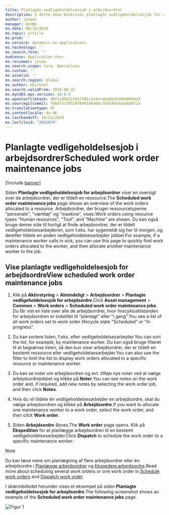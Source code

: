 ```yaml
---
title: Planlagte vedligeholdelsesjob i arbejdsordrer
description: I dette emne beskrives planlagte vedligeholdelsesjob for arbejdsordrer i Styring af aktiver.
author: josaw1
manager: AnnBe
ms.date: 08/19/2019
ms.topic: article
ms.prod: ''
ms.service: dynamics-ax-applications
ms.technology: ''
ms.search.form: ''
audience: Application User
ms.reviewer: josaw
ms.search.scope: Core, Operations
ms.custom: ''
ms.assetid: ''
ms.search.region: Global
ms.author: mkirknel
ms.search.validFrom: 2019-08-31
ms.dyn365.ops.version: 10.0.5
ms.openlocfilehash: d9f1cd6d22fd17505c3a4ece8a881629b00694d2
ms.sourcegitcommit: fb66731f05207094149a6bc7b8549a4dabbb071a
ms.translationtype: HT
ms.contentlocale: da-DK
ms.lasthandoff: 10/22/2019
ms.locfileid: "2652074"
---
```

# <a name="scheduled-work-order-maintenance-jobs"></a><span data-ttu-id="6aa54-103">Planlagte vedligeholdelsesjob i arbejdsordrer</span><span class="sxs-lookup"><span data-stu-id="6aa54-103">Scheduled work order maintenance jobs</span></span>

[!include [banner](../../includes/banner.md)]

 

<span data-ttu-id="6aa54-104">Siden **Planlagte vedligeholdelsesjob for arbejdsordrer** viser en oversigt over de arbejdsordrer, der er tildelt en ressource.</span><span class="sxs-lookup"><span data-stu-id="6aa54-104">The **Scheduled work order maintenance jobs** page shows an overview of the work orders allocated to a resource.</span></span> <span data-ttu-id="6aa54-105">Arbejdsordrer, der bruger ressourcetyperne "personale", "værktøj" og "maskine", vises.</span><span class="sxs-lookup"><span data-stu-id="6aa54-105">Work orders using resource types "Human resources", "Tool", and "Machine" are shown.</span></span> <span data-ttu-id="6aa54-106">Du kan også bruge denne side til hurtigt at finde arbejdsordrer, der er tildelt vedligeholdelsesarbejderen, som f.eks. har sygemeldt sig her til morgen, og derefter tildele en anden vedligeholdelsesarbejder jobbet.</span><span class="sxs-lookup"><span data-stu-id="6aa54-106">For example, if a maintenance worker calls in sick, you can use this page to quickly find work orders allocated to the worker, and then allocate another maintenance worker to the job.</span></span>

## <a name="view-scheduled-work-order-maintenance-jobs"></a><span data-ttu-id="6aa54-107">Vise planlagte vedligeholdelsesjob for arbejdsordre</span><span class="sxs-lookup"><span data-stu-id="6aa54-107">View scheduled work order maintenance jobs</span></span>

1. <span data-ttu-id="6aa54-108">Klik på **Aktivstyring** > **Almindeligt** > **Arbejdsordrer** > **Planlagte vedligeholdelsesjob for arbejdsordre**.</span><span class="sxs-lookup"><span data-stu-id="6aa54-108">Click **Asset management** > **Common** > **Work orders** > **Scheduled work order maintenance jobs**.</span></span> <span data-ttu-id="6aa54-109">Du får vist en liste over alle de arbejdsordrer, hvor livscyklustilstanden for arbejdsordren er indstillet til "planlagt" eller "i gang".</span><span class="sxs-lookup"><span data-stu-id="6aa54-109">You see a list of all work orders set to work order lifecycle state "Scheduled" or "In progress".</span></span>

2. <span data-ttu-id="6aa54-110">Du kan sortere listen, f.eks. efter vedligeholdelsesarbejder.</span><span class="sxs-lookup"><span data-stu-id="6aa54-110">You can sort the list, for example, by maintenance worker.</span></span> <span data-ttu-id="6aa54-111">Du kan også bruge filteret til at begrænse listen, så den kun viser arbejdsordrer, der er tildelt en bestemt ressource eller vedligeholdelsesarbejder.</span><span class="sxs-lookup"><span data-stu-id="6aa54-111">You can also use the filter to limit the list to display work orders allocated to a specific resource or maintenance worker.</span></span>

3. <span data-ttu-id="6aa54-112">Du kan se noter om arbejdsordren og evt. tilføje nye noter ved at vælge arbejdsordrejobbet og klikke på **Noter**.</span><span class="sxs-lookup"><span data-stu-id="6aa54-112">You can see notes on the work order and, if required, add new notes by selecting the work order job, and then click **Notes**.</span></span>

4. <span data-ttu-id="6aa54-113">Hvis du vil tildele én vedligeholdelsesarbejder en arbejdsordre, skal du vælge arbejdsordren og klikke på **Arbejdsordre**.</span><span class="sxs-lookup"><span data-stu-id="6aa54-113">If you want to allocate one maintenance worker to a work order, select the work order, and then click **Work order**.</span></span>

5. <span data-ttu-id="6aa54-114">Siden **Arbejdsordre** åbnes.</span><span class="sxs-lookup"><span data-stu-id="6aa54-114">The **Work order** page opens.</span></span> <span data-ttu-id="6aa54-115">Klik på **Ekspedition** for at planlægge arbejdsordren til en bestemt vedligeholdelsesarbejder.</span><span class="sxs-lookup"><span data-stu-id="6aa54-115">Click **Dispatch** to schedule the work order to a specific maintenance worker.</span></span>

>[!NOTE]
><span data-ttu-id="6aa54-116">Du kan læse mere om planlægning af flere arbejdsordrer eller én arbejdsordre i [Planlægge arbejdsordrer](../work-order-scheduling/schedule-work-orders.md) og [Ekspedere arbejdsordre](../work-order-scheduling/dispatch-work-order.md).</span><span class="sxs-lookup"><span data-stu-id="6aa54-116">Read more about scheduling several work orders or one work order in [Schedule work orders](../work-order-scheduling/schedule-work-orders.md) and [Dispatch work order](../work-order-scheduling/dispatch-work-order.md).</span></span>

<span data-ttu-id="6aa54-117">I skærmbilledet herunder vises et eksempel på siden **Planlagte vedligeholdelsesjob for arbejdsordre**.</span><span class="sxs-lookup"><span data-stu-id="6aa54-117">The following screenshot shows an example of the **Scheduled work order maintenance jobs** page.</span></span>

![Figur 1](media/07-work-order-scheduling.png)

